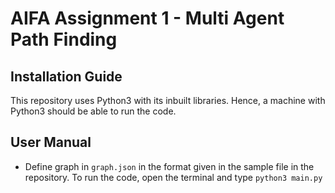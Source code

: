 # AIFA Assignment 1 - Multi Agent Path Finding

## Installation Guide
This repository uses Python3 with its inbuilt libraries. Hence, a machine with Python3 should be able to run the code.

## User Manual 
- Define graph in `graph.json` in the format given in the sample file in the repository. 
To run the code, open the terminal and type ``python3 main.py``

